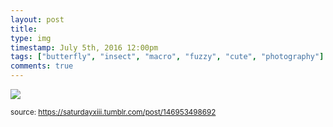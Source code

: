```yaml
---
layout: post
title: 
type: img
timestamp: July 5th, 2016 12:00pm
tags: ["butterfly", "insect", "macro", "fuzzy", "cute", "photography"]
comments: true
---
```

<img src="https://saturdayxiii.github.io/media/146953498692.gif"/>
  
<small>source: https://saturdayxiii.tumblr.com/post/146953498692</small>